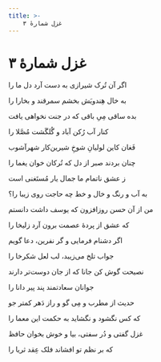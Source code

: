 ```yaml
---
title: >-
    غزل شمارهٔ ۳
---
```

# غزل شمارهٔ ۳

<div class="b" id="bn1"><div class="m1"><p>اگر آن تُرک شیرازی به دست آرد دل ما را</p></div>
<div class="m2"><p>به خال هِندویَش بخشم سمرقند و بخارا را</p></div></div>
<div class="b" id="bn2"><div class="m1"><p>بده ساقی مِیِ باقی که در جنت نخواهی یافت</p></div>
<div class="m2"><p>کنار آب رُکن آباد و گُلگَشت مُصَّلا را</p></div></div>
<div class="b" id="bn3"><div class="m1"><p>فَغان کاین لولیانِ شوخِ شیرین‌کار شهرآشوب</p></div>
<div class="m2"><p>چنان بردند صبر از دل که تُرکان خوان یغما را</p></div></div>
<div class="b" id="bn4"><div class="m1"><p>ز عشق ناتمام ما جمال یار مُستَغنی است</p></div>
<div class="m2"><p>به آب و رنگ و خال و خط چه حاجت روی زیبا را؟</p></div></div>
<div class="b" id="bn5"><div class="m1"><p>من از آن حسن روزافزون که یوسف داشت دانستم</p></div>
<div class="m2"><p>که عشق از پردهٔ عصمت برون آرد زلیخا را</p></div></div>
<div class="b" id="bn6"><div class="m1"><p>اگر دشنام فرمایی و گر نفرین، دعا گویم</p></div>
<div class="m2"><p>جواب تلخ می‌زیبد، لب لعل شکرخا را</p></div></div>
<div class="b" id="bn7"><div class="m1"><p>نصیحت گوش کن جانا که از جان دوست‌تر دارند</p></div>
<div class="m2"><p>جوانان سعادتمند پند پیر دانا را</p></div></div>
<div class="b" id="bn8"><div class="m1"><p>حدیث از مطرب و مِی گو و راز دَهر کمتر جو</p></div>
<div class="m2"><p>که کس نگشود و نگشاید به حکمت این معما را</p></div></div>
<div class="b" id="bn9"><div class="m1"><p>غزل گفتی و دُر سفتی، بیا و خوش بخوان حافظ</p></div>
<div class="m2"><p>که بر نظم تو افشاند فلک عِقد ثریا را</p></div></div>
